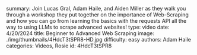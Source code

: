summary: Join Lucas Gral, Adam Haile, and Aiden Miller as they walk you through a workshop they put together on the importance of Web-Scraping and how you can go from learning the basics with the requests API all the way to using LLMs to scrape advanced websites!
type: video
date: 4/20/2024
title: Beginner to Advanced Web Scraping
image: ./img/thumbnails/4HdcT3tSPR8-HD.jpg
difficulty: easy
authors: Adam Haile
categories: Videos, Rosie
id: 4HdcT3tSPR8
